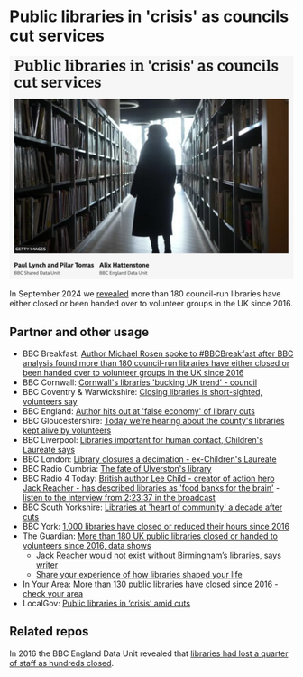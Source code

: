 # Public libraries in 'crisis' as councils cut services

![Public libraries in 'crisis' as councils cut services](https://github.com/BBC-Data-Unit/libraries-2024/blob/main/libraries_crisis_headline.png?raw=true)

In September 2024 we [revealed](https://www.bbc.co.uk/news/articles/cn9lexplel5o) more than 180 council-run libraries have either closed or been handed over to volunteer groups in the UK since 2016.

## Partner and other usage

* BBC Breakfast: [Author Michael Rosen spoke to #BBCBreakfast after BBC analysis found more than 180 council-run libraries have either closed or been handed over to volunteer groups in the UK since 2016](https://x.com/BBCBreakfast/status/1830872837529235758)
* BBC Cornwall: [Cornwall's libraries 'bucking UK trend' - council](https://www.bbc.co.uk/news/articles/c4geylnvnvxo)
* BBC Coventry & Warwickshire: [Closing libraries is short-sighted, volunteers say](https://www.bbc.co.uk/news/articles/cx2g1221d74o)
* BBC England: [Author hits out at 'false economy' of library cuts](https://www.bbc.co.uk/news/articles/c207251795jo)
* BBC Gloucestershire: [Today we're hearing about the county's libraries kept alive by volunteers](https://x.com/BBCGlos/status/1830836646184440298)
* BBC Liverpool: [Libraries important for human contact, Children's Laureate says](https://www.bbc.co.uk/news/articles/cm2ndndlq92o)
* BBC London: [Library closures a decimation - ex-Children's Laureate](https://www.bbc.co.uk/news/articles/cx2n1502zx3o)
* BBC Radio Cumbria: [The fate of Ulverston's library](https://www.bbc.co.uk/sounds/play/p0jn7s94)
* BBC Radio 4 Today: [British author Lee Child - creator of action hero Jack Reacher - has described libraries as 'food banks for the brain'](https://x.com/BBCr4today/status/1830887287884025969) - [listen to the interview from 2:23:37 in the broadcast](https://www.bbc.co.uk/programmes/m0022kml)
* BBC South Yorkshire: [Libraries at 'heart of community' a decade after cuts](https://www.bbc.co.uk/news/articles/cm2n0zeg9kvo)
* BBC York: [1,000 libraries have closed or reduced their hours since 2016](https://x.com/BBCYork/status/1830651158852943962)
* The Guardian: [More than 180 UK public libraries closed or handed to volunteers since 2016, data shows](https://www.theguardian.com/books/article/2024/sep/03/more-than-180-uk-public-libraries-closed-or-handed-to-volunteers-since-2016)
  * [Jack Reacher would not exist without Birmingham’s libraries, says writer](https://www.theguardian.com/books/article/2024/sep/03/jack-reacher-writer-lee-child-childhood-birmingham-libraries)
  * [Share your experience of how libraries shaped your life](https://www.theguardian.com/books/article/2024/sep/03/share-your-experience-of-how-libraries-shaped-your-life#5916475)
* In Your Area: [More than 130 public libraries have closed since 2016 - check your area](https://www.inyourarea.co.uk/news/almost-150-public-libraries-have-closed-since-2016-check-your-area)
* LocalGov: [Public libraries in ‘crisis’ amid cuts](https://www.localgov.co.uk/Public-libraries-in-crisis-amid-cuts/61048)

## Related repos

In 2016 the BBC England Data Unit revealed that [libraries had lost a quarter of staff as hundreds closed](https://github.com/BBC-Data-Unit/libraries).

